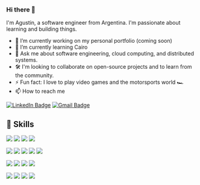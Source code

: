 ### Hi there 👋

I'm Agustin, a software engineer from Argentina. I'm passionate about learning and building things.

- 🔭 I’m currently working on my personal portfolio (coming soon)
- 🌱 I’m currently learning Cairo
- 💬 Ask me about software engineering, cloud computing, and distributed systems.
- 🛠️ I'm looking to collaborate on open-source projects and to learn from the community.
- ⚡ Fun fact: I love to play video games and the motorsports world 🏎️
- 📫 How to reach me

[![LinkedIn Badge](https://img.shields.io/badge/LinkedIn-Profile-informational?style=flat&logo=linkedin&logoColor=white&color=0D76A8)](https://www.linkedin.com/in/agustin-n-castro/)
[![Gmail Badge](https://img.shields.io/badge/-agustin.castro2011@gmail.com-d14836?style=flat&logo=Gmail&logoColor=white&link=mailto:mailto:agustin.castro2011@gmail.com)](mailto:agustin.castro2011@gmail.com)

## 💼 Skills

![](https://img.shields.io/badge/Code-Java-informational?style=flat&logo=openjdk&logoColor=white&color=4ABFC1)
![](https://img.shields.io/badge/Code-Javascript-informational?style=flat&logo=javascript&logoColor=white&color=4ABFC1)
![](https://img.shields.io/badge/Code-Typescript-informational?style=flat&logo=typescript&logoColor=white&color=4ABFC1)
![](https://img.shields.io/badge/Code-Python-informational?style=flat&logo=python&logoColor=white&color=4ABFC1)

![](https://img.shields.io/badge/Code-Spring-informational?style=flat&logo=spring&logoColor=white&color=4ABFC1)
![](https://img.shields.io/badge/Code-NodeJS-informational?style=flat&logo=nodedotjs&logoColor=white&color=4ABFC1)
![](https://img.shields.io/badge/Code-Express-informational?style=flat&logo=express&logoColor=white&color=4ABFC1)
![](https://img.shields.io/badge/Code-React-informational?style=flat&logo=react&logoColor=white&color=4ABFC1)
![](https://img.shields.io/badge/Code-Angular-informational?style=flat&logo=angular&logoColor=white&color=4ABFC1)


![](https://img.shields.io/badge/Database-MySQL-informational?style=flat&logo=Mysql&logoColor=white&color=4ABFC1)
![](https://img.shields.io/badge/Database-MongoDB-informational?style=flat&logo=MongoDB&logoColor=white&color=4ABFC1)
![](https://img.shields.io/badge/Database-PostgreSQL-informational?style=flat&logo=PostgreSQL&logoColor=white&color=4ABFC1)
![](https://img.shields.io/badge/Database-Neo4j-informational?style=flat&logo=neo4j&logoColor=white&color=4ABFC1)

![](https://img.shields.io/badge/Tools-Docker-informational?style=flat&logo=docker&logoColor=white&color=4ABFC1)
![](https://img.shields.io/badge/Tools-Kubernetes-informational?style=flat&logo=kubernetes&logoColor=white&color=4ABFC1)
![](https://img.shields.io/badge/Tools-AWS-informational?style=flat&logo=amazonaws&logoColor=white&color=4ABFC1)
![](https://img.shields.io/badge/Tools-GCP-informational?style=flat&logo=googlecloud&logoColor=white&color=4ABFC1)
